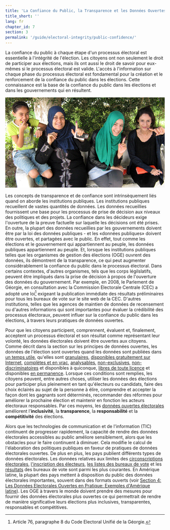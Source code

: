 ```yaml
---
title: 'La Confiance du Public, la Transparence et les Données Ouvertes'
title_short: ''
lang: fr
chapter_id: 7
section: 3
permalink: '/guide/electoral-integrity/public-confidence/'
---
```


La confiance du public à chaque étape d'un processus électoral est essentielle à l'intégrité de l'élection. Les citoyens ont non seulement le droit de participer aux élections, mais ils ont aussi le droit de savoir pour eux-mêmes si le processus électoral est valide. L'accès à l'information sur chaque phase du processus électoral est fondamental pour la création et le renforcement de la confiance du public dans les élections. Cette connaissance est la base de la confiance du public dans les élections et dans les gouvernements qui en résultent.

![Photo de NDI, l'élection tunisienne, 2014](/assets/images/guide/NDI-Photo-Tunisia-election-2014.jpg)

Les concepts de transparence et de confiance sont intrinsèquement liés quand on aborde les institutions publiques. Les institutions publiques recueillent de vastes quantités de données. Les données recueillies fournissent une base pour les processus de prise de décision aux niveaux des politiques et des projets. La confiance dans les décideurs exige l'ouverture de la preuve factuelle sur laquelle les décisions ont été prises. En outre, la plupart des données recueillies par les gouvernements doivent être par la loi des données publiques - et les «données publiques» doivent être ouvertes, et partagées avec le public. En effet, tout comme les élections et le gouvernement qui appartiennent au peuple, les données publiques appartiennent au peuple. Et, lorsque les institutions publiques telles que les organismes de gestion des élections (OGE) ouvrent des données, ils démontrent de la transparence, ce qui peut augmenter considérablement la confiance du public dans le processus électoral. Dans certains contextes, d'autres organismes, tels que les corps légilslatifs, peuvent être impliqués dans la prise de décision à propos de l'ouverture des données du gouvernement. Par exemple, en 2008, le Parlement de Géorgie, en consultation avec la Commission Electorale Centrale (CEC) a adopté une loi[^1] exigeant la publication immédiate des résultats préliminaires pour tous les bureaux de vote sur le site web de la CEC. D'autres institutions, telles que les agences de maintien de données de recensement ou d'autres informations qui sont importantes pour évaluer la crédibilité des processus électoraux, peuvent influer sur la confiance du public dans les élections, à travers leurs pratiques de données ouvertes.

Pour que les citoyens participent, comprennent, évaluent et, finalement, acceptent un processus électoral et son résultat comme représentant leur volonté, les données électorales doivent être ouvertes aux citoyens. Comme décrit dans la section sur les principes de données ouvertes, les données de l'élection sont ouvertes quand les données sont publiées dans [un temps utile](/fr/guide/principles/timely/), qu'elles sont [granulaires](/fr/guide/principles/granular/), [disponibles gratuitement sur Internet](/fr/guide/principles/available-for-free/), [complètes et en vrac](/fr/guide/principles/complete-and-in-bulk/), [analysables](/fr/guide/principles/analyzable/), [non-exclusives](/fr/guide/principles/non-proprietary/), [non-discriminatoires](/fr/guide/principles/non-discriminatory/) et disponibles à quiconque, [libres de toute licence](/fr/guide/principles/license-free/) et disponibles [en permanence](/fr/guide/principles/permanently-available/). Lorsque ces conditions sont remplies, les citoyens peuvent, entre autres choses, utiliser les données des élections pour participer plus pleinement en tant qu'électeurs ou candidats, faire des choix éclairés au sujet de la personne à élire, comprendre et accepter la façon dont les gagnants sont déterminés, recommander des réformes pour améliorer la prochaine élection et maintenir en fonction les acteurs électoraux responsables. Par ces moyens, les [données ouvertes électorales](/fr/guide/electoral-integrity/) améliorent l'**inclusivité**, la **transparence**, la **responsabilité** et la **compétitivité** des élections.

Alors que les technologies de communication et de l'information (TIC) continuent de progresser rapidement, la capacité de rendre des données électorales accessibles au public améliore sensiblement, alors que les obstacles pour le faire continuent à diminuer. Cela modifie le calcul de l'élaboration des politiques publiques en faveur de pratiques de données électorales ouvertes. De plus en plus, les pays publient différents types de données électorales. Les données relatives aux limites des [circonscriptions électorales](/fr/guide/key-categories/electoral-boundaries/), [l'inscription des électeurs](/fr/guide/key-categories/voter-registration/), [les listes des bureaux de vote](/fr/guide/key-categories/polling-stations/) et les [résultats](/fr/guide/key-categories/election-results/) des bureaux de vote sont parmi les plus courantes. En Amérique latine, la plupart des pays mettent à disposition du public des données électorales importantes, souvent dans des formats ouverts (voir [Section 4: Les Données Electorales Ouvertes en Pratique: Exemples d'Amérique latine](/fr/guide/country-examples/)). Les OGE à travers le monde doivent prendre des mesures pour fournir des données électorales plus ouvertes ce qui permettrait de rendre de manière significative leurs élections plus inclusives, transparentes, responsables et compétitives.

[^1]: Article 76, paragraphe 8 du Code Electoral Unifié de la Géorgie.
